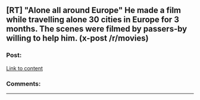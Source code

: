 ## [RT] "Alone all around Europe" He made a film while travelling alone 30 cities in Europe for 3 months. The scenes were filmed by passers-by willing to help him. (x-post /r/movies)

### Post:

[Link to content]()

### Comments:

---

